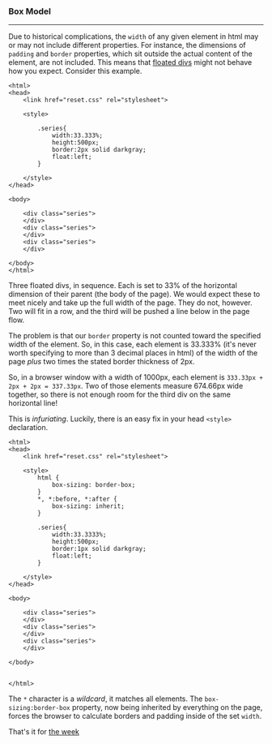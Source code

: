 ### Box Model

------

Due to historical complications, the `width` of any given element in html may or may not include different properties. For instance, the dimensions of `padding` and `border` properties, which sit outside the actual content of the element, are not included. This means that [floated divs](float.md) might not behave how you expect. Consider this example.

```
<html>
<head>
	<link href="reset.css" rel="stylesheet">

	<style>
		
		.series{
			width:33.333%;
			height:500px;
			border:2px solid darkgray; 
			float:left;
		}

	</style>
</head>

<body>

	<div class="series"> 
	</div>
	<div class="series"> 
	</div>
	<div class="series"> 
	</div>
	
</body>
</html>
```

Three floated divs, in sequence. Each is set to 33% of the horizontal dimension of their parent (the body of the page). We would expect these to meet nicely and take up the full width of the page. They do not, however. Two will fit in a row, and the third will be pushed a line below in the page flow.

The problem is that our `border` property is not counted toward the specified width of the element. So, in this case, each element is 33.333% (it's never worth specifying to more than 3 decimal places in html) of the width of the page *plus* two times the stated border thickness of 2px. 

So, in a browser window with a width of 1000px, each element is `333.33px + 2px + 2px = 337.33px`. Two of those elements measure 674.66px wide together, so there is not enough room for the third div on the same horizontal line!

This is *infuriating*. Luckily, there is an easy fix in your head `<style>` declaration.

```
<html>
<head>
	<link href="reset.css" rel="stylesheet">
	
	<style>
		html {
			box-sizing: border-box;
		}
		*, *:before, *:after {
			box-sizing: inherit;
		}

		.series{
			width:33.3333%;
			height:500px;
			border:1px solid darkgray; 
			float:left;
		}

	</style>
</head>

<body>

	<div class="series"> 
	</div>
	<div class="series"> 
	</div>
	<div class="series"> 
	</div>

</body>


</html>
```

The `*` character is a *wildcard*, it matches all elements. The `box-sizing:border-box` property, now being inherited by everything on the page, forces the browser to calculate borders and padding inside of the set `width`.

That's it for [the week](readme.md)
